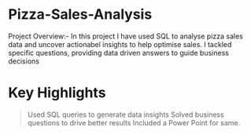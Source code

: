 # Pizza-Sales-Analysis
Project Overview:-
In this  project I have used SQL to analyse pizza sales data and uncover actionabel insights to help optimise sales. I tackled specific questions, providing data driven answers to guide business decisions
# Key Highlights
> Used SQL queries to generate data insights
> Solved business questions to drive better results
> Included a Power Point for same.
